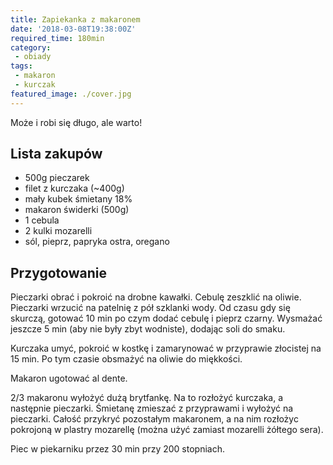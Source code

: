 ```yaml
---
title: Zapiekanka z makaronem
date: '2018-03-08T19:38:00Z'
required_time: 180min
category: 
 - obiady
tags:
 - makaron
 - kurczak
featured_image: ./cover.jpg
---
```


Może i robi się długo, ale warto!

<!-- more --> 

## Lista zakupów

- 500g pieczarek
- filet z kurczaka (~400g)
- mały kubek śmietany 18%
- makaron świderki (500g)
- 1 cebula
- 2 kulki mozarelli
- sól, pieprz, papryka ostra, oregano

## Przygotowanie

Pieczarki obrać i pokroić na drobne kawałki.
Cebulę zeszklić na oliwie.
Pieczarki wrzucić na patelnię z pół szklanki wody. Od czasu gdy się skurczą, gotować 10 min po czym dodać cebulę i pieprz czarny.
Wysmażać jeszcze 5 min (aby nie były zbyt wodniste), dodając soli do smaku.

Kurczaka umyć, pokroić w kostkę i zamarynować w przyprawie złocistej na 15 min. Po tym czasie obsmażyć na oliwie do miękkości.

Makaron ugotować al dente.

2/3 makaronu wyłożyć dużą brytfankę. Na to rozłożyć kurczaka, a następnie pieczarki.
Śmietanę zmieszać z przyprawami i wyłożyć na pieczarki.
Całość przykryć pozostałym makaronem, a na nim rozłożyc pokrojoną w plastry mozarellę (można użyć zamiast mozarelli żółtego sera).

Piec w piekarniku przez 30 min przy 200 stopniach.
